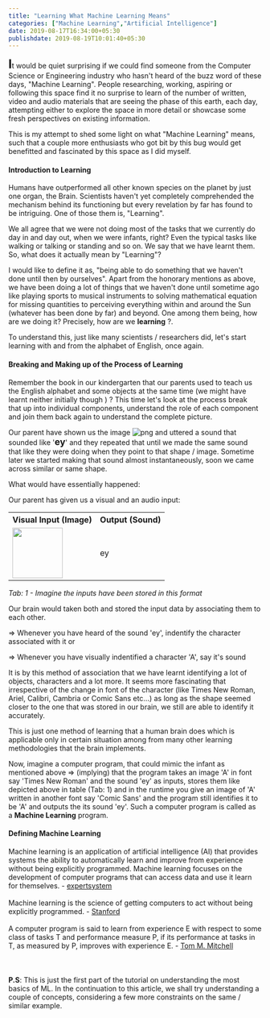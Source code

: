```yaml
---
title: "Learning What Machine Learning Means"
categories: ["Machine Learning","Artificial Intelligence"]
date: 2019-08-17T16:34:00+05:30
publishdate: 2019-08-19T10:01:40+05:30
---
```


<!-- Disclaimer: This is just an attempt to explain the term **Learning** (in the first place) and extending that understanding to understand  what **Machine Learning** means with a real-time based example. However, the mathematical concepts (methods) are not the only methods available in the space/scope of Machine Learning. -->

<b style="font-size:24px">I</b>t would be quiet surprising if we could find someone from the Computer Science or Engineering industry who hasn't heard of the buzz word of these days, "Machine Learning". People researching, working, aspiring or following this space find it no surprise to learn of the number of written, video and audio materials that are seeing the phase of this earth, each day, attempting either to explore the space in more detail or showcase some fresh perspectives on existing information.

This is my attempt to shed some light on what "Machine Learning" means, such that a couple more enthusiasts who got bit by this bug would get benefitted and fascinated by this space as I did myself.

#### Introduction to Learning

Humans have outperformed all other known species on the planet by just one organ, the Brain. Scientists haven't yet completely comprehended the mechanism behind its functioning but every revelation by far has found to be intriguing. One of those them is, "Learning".

We all agree that we were not doing most of the tasks that we currently do day in and day out, when we were infants, right? Even the typical tasks like walking or talking or standing and so on. We say that we have learnt them. So, what does it actually mean by "Learning"?

I would like to define it as, "being able to do something that we haven't done until then by ourselves". Apart from the honorary mentions as above, we have been doing a lot of things that we haven't done until sometime ago like playing sports to musical instruments to solving mathematical equation for missing quantities to perceiving everything within and around the Sun (whatever has been done by far) and beyond. One among them being, how are we doing it? Precisely, how are we **learning** ?.

To understand this, just like many scientists / researchers did, let's start learning with and from the alphabet of English, once again.

#### Breaking and Making up of the Process of Learning

Remember the book in our kindergarten that our parents used to teach us the English alphabet and some objects at the same time (we might have learnt neither initially though <span></span>) ? This time let's look at the process break that up into individual components, understand the role of each component and join them back again to understand the complete picture.

Our parent have shown us the image ![png](/img/800px-LetterA.png) and uttered a sound that sounded like '<b style="font-size:18px">ey</b>' and they repeated that until we made the same sound that like they were doing when they point to that shape / image. Sometime later we started making that sound almost instantaneously, soon we came across similar or same shape.

What would have essentially happened:

Our parent has given us a visual and an audio input:

<table>
	<tr>
		<th>Visual Input (Image)</th>
		<th>Output (Sound)</th>
	</tr>
	<tr>
		<td><img src="/img/800px-LetterA.png" height="100px" width="100px"></td>
		<td>ey</td>
	</tr>
</table>

*Tab: 1 - Imagine the inputs have been stored in this format*

Our brain would taken both and stored the input data by associating them to each other. 

=> Whenever you have heard of the sound 'ey', indentify the character associated with it or

=> Whenever you have visually indentified a character 'A', say it's sound

It is by this method of association that we have learnt identifying a lot of objects, characters and a lot more. It seems more fascinating that irrespective of the change in font of the character (like Times New Roman, Ariel, Calibri, Cambria or Comic Sans etc...) as long as the shape seemed closer to the one that was stored in our brain, we still are able to identify it accurately.

This is just one method of learning that a human brain does which is applicable only in certain situation among from many other learning methodologies that the brain implements.

Now, imagine a computer program, that could mimic the infant as mentioned above => (implying) that the program takes an image 'A' in font say 'Times New  Roman' and the sound 'ey' as inputs, stores them like depicted above in table (Tab: 1) and in the runtime you give an image of 'A' written in another font say 'Comic Sans' and the program still identifies it to be 'A' and outputs the its sound 'ey'. Such a computer program is called as a **Machine Learning** program.

#### Defining Machine Learning

Machine learning is an application of artificial intelligence (AI) that provides systems the ability to automatically learn and improve from experience without being explicitly programmed. Machine learning focuses on the development of computer programs that can access data and use it learn for themselves. - [expertsystem](https://www.expertsystem.com/machine-learning-definition/)
<br>
<br>
Machine learning is the science of getting computers to act without being explicitly programmed. - [Stanford](https://www.coursera.org/lecture/machine-learning/what-is-machine-learning-Ujm7v)
<br>
<br>
A computer program is said to learn from experience E with respect to some class of tasks T and performance measure P, if its performance at tasks in T, as measured by P, improves with experience E. - [Tom M. Mitchell](http://www.cs.cmu.edu/~tom/)
<br>
<br>
<br>
<br>
**P.S**: This is just the first part of the tutorial on understanding the most basics of ML. In the continuation to this article, we shall try understanding a couple of concepts, considering a few more constraints on the same / similar example.


<!-- As part of our childhood, we all have come across the problems like, "if a person took 30 mins to cover a distance of 15 units how much time would he require to cover a distance of 9 units ?", ain't we?

The solution for that problem drawing a table, writing the values in the appropriate place, denoting the unknown with a character 'x' and solve the problem for 'x' (like below). isn't it?

<table>
<tr>
<th>Distance</th>
<th>Duration</th>
</tr>
<tr style="text-align:center">
<td>15</td>
<td>30</td>
</tr>
<tr style="text-align:center">
<td>9</td>
<td>x</td>
</tr>
</table>

All we used to do in such a problem is find the missing quantity by applying simple rule of cross-multiplication

```
	15x = 30 X 9
=>	x = (30 X 9) / 15
=>	x = 18
```

and we used to determine that that person requires 18 minutes to cover the distance of 9 units, isn't it?

On one fine day, a person travels from his House to Office (House -> Office) covering a distance of 10 kilometers in 30 mins. Next day he plans to travel from the House to movie theatre in the direction of House -> Office but situated at a distance of 19 kilometers. This time, he wants to find out how much time does he require to cover that distance.

As soon as the person thought of this real-time problem at hand, he identified that this problem is very similar to the problem that he used to solve during his schooling attempts to solve it in the same method as above.

<table>
<tr>
<th>Distance</th>
<th>Duration</th>
</tr>
<tr style="text-align:center">
<td>10</td>
<td>30</td>
</tr>
<tr style="text-align:center">
<td>19</td>
<td>x</td>
</tr>
</table>

Applying the same rule of cross-multiplication

```
	10x = 30 X 19
=>	x = (30 X 19) / 10
=>	x = 57
```

and understands that he requires 57 minutes to reach the theatre.

Now, basing on the above result, he decides to find a formula to determine the duration of travel basing on the distance from his place. Now, all he does is figure out how many minutes would it require to travel 'x' units of distance.

This time, the table looks like :

<table>
<tr>
<th>Distance</th>
<th>Duration</th>
</tr>
<tr style="text-align:center">
<td>10</td>
<td>30</td>
</tr>
<tr style="text-align:center">
<td>x</td>
<td>y</td>
</tr>
</table>

Applying the same rule of cross-multiplication

```
	10y = 30x
=>	y = 30x / 10
=>	y = 3x
```

This means that, for any given distance 'x', all the person requires is a duration of 3 times 'x' to travel. isn't it?

and this means that, we have learnt that the duration required to travel 'x' distance is nothing but the distance 'x' times 3.

Now, we can determine that if we want to travel :
- 1 km we require 3 mins
- 2 km we require 6 mins
- 10 km we require 30 mins

so on and so forth. -->
